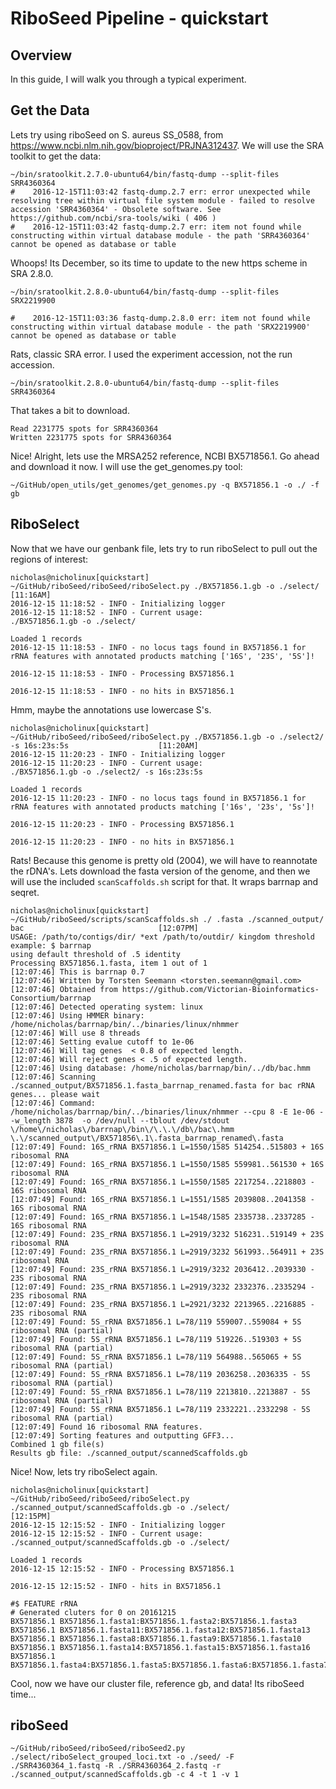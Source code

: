 # RiboSeed Pipeline - quickstart

## Overview
In this guide, I will walk you through a typical experiment.

## Get the Data
Lets try using riboSeed on S. aureus SS_0588, from https://www.ncbi.nlm.nih.gov/bioproject/PRJNA312437.  We will use the SRA toolkit to get the data:
```
~/bin/sratoolkit.2.7.0-ubuntu64/bin/fastq-dump --split-files SRR4360364
#    2016-12-15T11:03:42 fastq-dump.2.7 err: error unexpected while resolving tree within virtual file system module - failed to resolve accession 'SRR4360364' - Obsolete software. See https://github.com/ncbi/sra-tools/wiki ( 406 )
#    2016-12-15T11:03:42 fastq-dump.2.7 err: item not found while constructing within virtual database module - the path 'SRR4360364' cannot be opened as database or table
```
Whoops!  Its December, so its time to update to the new https scheme in SRA 2.8.0.

```
~/bin/sratoolkit.2.8.0-ubuntu64/bin/fastq-dump --split-files  SRX2219900

#    2016-12-15T11:03:36 fastq-dump.2.8.0 err: item not found while constructing within virtual database module - the path 'SRX2219900' cannot be opened as database or table
```

Rats, classic SRA error.  I used the experiment accession, not the run accession.
```
~/bin/sratoolkit.2.8.0-ubuntu64/bin/fastq-dump --split-files SRR4360364
```

That takes a bit to download.
```
Read 2231775 spots for SRR4360364
Written 2231775 spots for SRR4360364
```

Nice!  Alright, lets use the MRSA252 reference, NCBI BX571856.1.  Go ahead and download it now.  I will use the get_genomes.py tool:

```
~/GitHub/open_utils/get_genomes/get_genomes.py -q BX571856.1 -o ./ -f gb
```


## RiboSelect

Now that we have our genbank file, lets try to run riboSelect to pull out the regions of interest:
```
nicholas@nicholinux[quickstart] ~/GitHub/riboSeed/riboSeed/riboSelect.py ./BX571856.1.gb -o ./select/                                   [11:16AM]
2016-12-15 11:18:52 - INFO - Initializing logger
2016-12-15 11:18:52 - INFO - Current usage:
./BX571856.1.gb -o ./select/

Loaded 1 records
2016-12-15 11:18:53 - INFO - no locus tags found in BX571856.1 for rRNA features with annotated products matching ['16S', '23S', '5S']!

2016-12-15 11:18:53 - INFO - Processing BX571856.1

2016-12-15 11:18:53 - INFO - no hits in BX571856.1
```

Hmm, maybe the annotations use lowercase S's.

```
nicholas@nicholinux[quickstart] ~/GitHub/riboSeed/riboSeed/riboSelect.py ./BX571856.1.gb -o ./select2/ -s 16s:23s:5s                    [11:20AM]
2016-12-15 11:20:23 - INFO - Initializing logger
2016-12-15 11:20:23 - INFO - Current usage:
./BX571856.1.gb -o ./select2/ -s 16s:23s:5s

Loaded 1 records
2016-12-15 11:20:23 - INFO - no locus tags found in BX571856.1 for rRNA features with annotated products matching ['16s', '23s', '5s']!

2016-12-15 11:20:23 - INFO - Processing BX571856.1

2016-12-15 11:20:23 - INFO - no hits in BX571856.1
```

Rats! Because this genome is pretty old (2004), we will have to reannotate the rDNA's.  Lets download the fasta version of the genome, and then we will use the included ```scanScaffolds.sh``` script for that.  It wraps barrnap and seqret.

```
nicholas@nicholinux[quickstart] ~/GitHub/riboSeed/scripts/scanScaffolds.sh ./ .fasta ./scanned_output/ bac                              [12:07PM]
USAGE: /path/to/contigs/dir/ *ext /path/to/outdir/ kingdom threshold
example: $ barrnap
using default threshold of .5 identity
Processing BX571856.1.fasta, item 1 out of 1
[12:07:46] This is barrnap 0.7
[12:07:46] Written by Torsten Seemann <torsten.seemann@gmail.com>
[12:07:46] Obtained from https://github.com/Victorian-Bioinformatics-Consortium/barrnap
[12:07:46] Detected operating system: linux
[12:07:46] Using HMMER binary: /home/nicholas/barrnap/bin/../binaries/linux/nhmmer
[12:07:46] Will use 8 threads
[12:07:46] Setting evalue cutoff to 1e-06
[12:07:46] Will tag genes  < 0.8 of expected length.
[12:07:46] Will reject genes < .5 of expected length.
[12:07:46] Using database: /home/nicholas/barrnap/bin/../db/bac.hmm
[12:07:46] Scanning ./scanned_output/BX571856.1.fasta_barrnap_renamed.fasta for bac rRNA genes... please wait
[12:07:46] Command: /home/nicholas/barrnap/bin/../binaries/linux/nhmmer --cpu 8 -E 1e-06 --w_length 3878  -o /dev/null --tblout /dev/stdout \/home\/nicholas\/barrnap\/bin\/\.\.\/db\/bac\.hmm \.\/scanned_output\/BX571856\.1\.fasta_barrnap_renamed\.fasta
[12:07:49] Found: 16S_rRNA BX571856.1 L=1550/1585 514254..515803 + 16S ribosomal RNA
[12:07:49] Found: 16S_rRNA BX571856.1 L=1550/1585 559981..561530 + 16S ribosomal RNA
[12:07:49] Found: 16S_rRNA BX571856.1 L=1550/1585 2217254..2218803 - 16S ribosomal RNA
[12:07:49] Found: 16S_rRNA BX571856.1 L=1551/1585 2039808..2041358 - 16S ribosomal RNA
[12:07:49] Found: 16S_rRNA BX571856.1 L=1548/1585 2335738..2337285 - 16S ribosomal RNA
[12:07:49] Found: 23S_rRNA BX571856.1 L=2919/3232 516231..519149 + 23S ribosomal RNA
[12:07:49] Found: 23S_rRNA BX571856.1 L=2919/3232 561993..564911 + 23S ribosomal RNA
[12:07:49] Found: 23S_rRNA BX571856.1 L=2919/3232 2036412..2039330 - 23S ribosomal RNA
[12:07:49] Found: 23S_rRNA BX571856.1 L=2919/3232 2332376..2335294 - 23S ribosomal RNA
[12:07:49] Found: 23S_rRNA BX571856.1 L=2921/3232 2213965..2216885 - 23S ribosomal RNA
[12:07:49] Found: 5S_rRNA BX571856.1 L=78/119 559007..559084 + 5S ribosomal RNA (partial)
[12:07:49] Found: 5S_rRNA BX571856.1 L=78/119 519226..519303 + 5S ribosomal RNA (partial)
[12:07:49] Found: 5S_rRNA BX571856.1 L=78/119 564988..565065 + 5S ribosomal RNA (partial)
[12:07:49] Found: 5S_rRNA BX571856.1 L=78/119 2036258..2036335 - 5S ribosomal RNA (partial)
[12:07:49] Found: 5S_rRNA BX571856.1 L=78/119 2213810..2213887 - 5S ribosomal RNA (partial)
[12:07:49] Found: 5S_rRNA BX571856.1 L=78/119 2332221..2332298 - 5S ribosomal RNA (partial)
[12:07:49] Found 16 ribosomal RNA features.
[12:07:49] Sorting features and outputting GFF3...
Combined 1 gb file(s)
Results gb file: ./scanned_output/scannedScaffolds.gb
```
Nice!  Now, lets try riboSelect again.

```
nicholas@nicholinux[quickstart] ~/GitHub/riboSeed/riboSeed/riboSelect.py ./scanned_output/scannedScaffolds.gb -o ./select/              [12:15PM]
2016-12-15 12:15:52 - INFO - Initializing logger
2016-12-15 12:15:52 - INFO - Current usage:
./scanned_output/scannedScaffolds.gb -o ./select/

Loaded 1 records
2016-12-15 12:15:52 - INFO - Processing BX571856.1

2016-12-15 12:15:52 - INFO - hits in BX571856.1

#$ FEATURE rRNA
# Generated cluters for 0 on 20161215
BX571856.1 BX571856.1.fasta1:BX571856.1.fasta2:BX571856.1.fasta3
BX571856.1 BX571856.1.fasta11:BX571856.1.fasta12:BX571856.1.fasta13
BX571856.1 BX571856.1.fasta8:BX571856.1.fasta9:BX571856.1.fasta10
BX571856.1 BX571856.1.fasta14:BX571856.1.fasta15:BX571856.1.fasta16
BX571856.1 BX571856.1.fasta4:BX571856.1.fasta5:BX571856.1.fasta6:BX571856.1.fasta7

```

Cool, now we have our cluster file, reference gb, and data! Its riboSeed time...
## riboSeed

```
~/GitHub/riboSeed/riboSeed/riboSeed2.py ./select/riboSelect_grouped_loci.txt -o ./seed/ -F ./SRR4360364_1.fastq -R ./SRR4360364_2.fastq -r ./scanned_output/scannedScaffolds.gb -c 4 -t 1 -v 1
```
